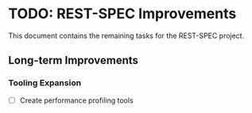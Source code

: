# TODO: REST-SPEC Improvements

This document contains the remaining tasks for the REST-SPEC project.

## Long-term Improvements

### Tooling Expansion

- [ ] Create performance profiling tools
